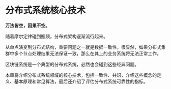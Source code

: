 # 分布式系统核心技术

**万法皆空，因果不空。** 

随着摩尔定律碰到瓶颈，分布式架构逐渐流行起来。

从单点演变到分布式结构，重要问题之一就是数据一致性。很显然，如果分布式集群中多个节点处理结果无法保证一致，那么在其上的业务系统将无法正常工作。

区块链系统是一个典型的分布式系统，必然也会碰到这些经典问题。

本章将介绍分布式系统领域的核心技术，包括一致性、共识，介绍这些概念的定义、基本原理和常见算法，最后还介绍了评估分布式系统可靠性的指标。
